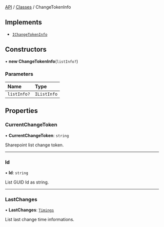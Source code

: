 [API](../index.md) / [Classes](index.md) / ChangeTokenInfo

## Implements

- [`IChangeTokenInfo`](../Interfaces/IChangeTokenInfo.md)

## Constructors

• **new ChangeTokenInfo**(`listInfo?`)

### Parameters

| Name | Type |
| :------ | :------ |
| `listInfo?` | `IListInfo` |

## Properties

### CurrentChangeToken

• **CurrentChangeToken**: `string`

Sharepoint list change token.

___

### Id

• **Id**: `string`

List GUID Id as string.

___

### LastChanges

• **LastChanges**: [`Timings`](../Interfaces/Timings.md)

List last change time informations.

